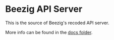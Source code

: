# Beezig API Server
This is the source of Beezig's recoded API server.

More info can be found in the [docs folder](docs).